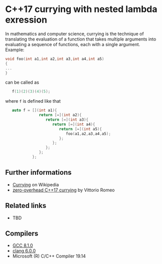 # C++17 currying with nested lambda exression
In mathematics and computer science, currying is the technique of translating the evaluation of a function that takes multiple arguments into evaluating a sequence of functions, each with a single argument.\
Example:
```cpp
void foo(int a1,int a2,int a3,int a4,int a5)
{
...
}
```
can be called as
```cpp
   f(1)(2)(3)(4)(5);
```
where `f` is defined like that
```cpp
   auto f = [](int a1){
               return [=](int a2){
                  return [=](int a3){
                     return [=](int a4){
                        return [=](int a5){
                           foo(a1,a2,a3,a4,a5);
                        };
                     };
                  };
               };
            };
```

## Further informations
* [Currying](https://en.wikipedia.org/wiki/Currying) on Wikipedia
* [zero-overhead C++17 currying](https://vittorioromeo.info/index/blog/cpp17_curry.html) by Vittorio Romeo

## Related links
* TBD

## Compilers
* [GCC 8.1.0](https://wandbox.org/)
* [clang 6.0.0](https://wandbox.org/)
* Microsoft (R) C/C++ Compiler 19.14 
